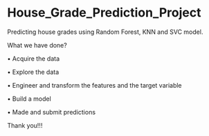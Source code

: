 # House_Grade_Prediction_Project
Predicting house grades using Random Forest, KNN and SVC model.

What we have done?

•	Acquire the data

•	Explore the data

•	Engineer and transform the features and the target variable

•	Build a model

•	Made and submit predictions


Thank you!!!
